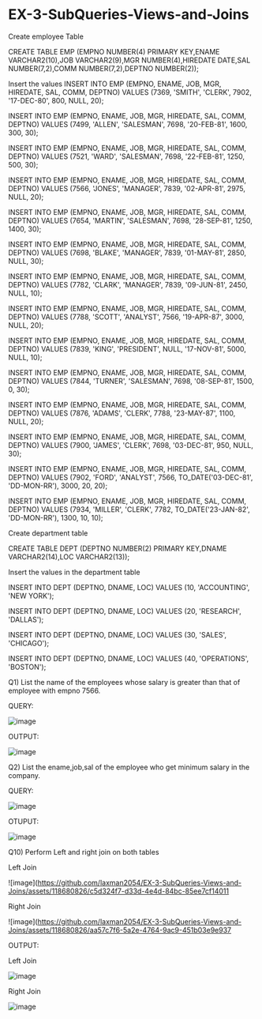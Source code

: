 # EX-3-SubQueries-Views-and-Joins


Create employee Table


CREATE TABLE EMP (EMPNO NUMBER(4) PRIMARY KEY,ENAME VARCHAR2(10),JOB VARCHAR2(9),MGR NUMBER(4),HIREDATE DATE,SAL NUMBER(7,2),COMM NUMBER(7,2),DEPTNO NUMBER(2));

Insert the values
INSERT INTO EMP (EMPNO, ENAME, JOB, MGR, HIREDATE, SAL, COMM, DEPTNO) VALUES (7369, 'SMITH', 'CLERK', 7902, '17-DEC-80', 800, NULL, 20);

INSERT INTO EMP (EMPNO, ENAME, JOB, MGR, HIREDATE, SAL, COMM, DEPTNO) VALUES (7499, 'ALLEN', 'SALESMAN', 7698, '20-FEB-81', 1600, 300, 30);

INSERT INTO EMP (EMPNO, ENAME, JOB, MGR, HIREDATE, SAL, COMM, DEPTNO) VALUES (7521, 'WARD', 'SALESMAN', 7698, '22-FEB-81', 1250, 500, 30);

INSERT INTO EMP (EMPNO, ENAME, JOB, MGR, HIREDATE, SAL, COMM, DEPTNO) VALUES (7566, 'JONES', 'MANAGER', 7839, '02-APR-81', 2975, NULL, 20);

INSERT INTO EMP (EMPNO, ENAME, JOB, MGR, HIREDATE, SAL, COMM, DEPTNO) VALUES (7654, 'MARTIN', 'SALESMAN', 7698, '28-SEP-81', 1250, 1400, 30);

INSERT INTO EMP (EMPNO, ENAME, JOB, MGR, HIREDATE, SAL, COMM, DEPTNO) VALUES (7698, 'BLAKE', 'MANAGER', 7839, '01-MAY-81', 2850, NULL, 30);

INSERT INTO EMP (EMPNO, ENAME, JOB, MGR, HIREDATE, SAL, COMM, DEPTNO) VALUES (7782, 'CLARK', 'MANAGER', 7839, '09-JUN-81', 2450, NULL, 10);

INSERT INTO EMP (EMPNO, ENAME, JOB, MGR, HIREDATE, SAL, COMM, DEPTNO) VALUES (7788, 'SCOTT', 'ANALYST', 7566, '19-APR-87', 3000, NULL, 20);

INSERT INTO EMP (EMPNO, ENAME, JOB, MGR, HIREDATE, SAL, COMM, DEPTNO) VALUES (7839, 'KING', 'PRESIDENT', NULL, '17-NOV-81', 5000, NULL, 10);

INSERT INTO EMP (EMPNO, ENAME, JOB, MGR, HIREDATE, SAL, COMM, DEPTNO) VALUES (7844, 'TURNER', 'SALESMAN', 7698, '08-SEP-81', 1500, 0, 30);

INSERT INTO EMP (EMPNO, ENAME, JOB, MGR, HIREDATE, SAL, COMM, DEPTNO) VALUES (7876, 'ADAMS', 'CLERK', 7788, '23-MAY-87', 1100, NULL, 20);

INSERT INTO EMP (EMPNO, ENAME, JOB, MGR, HIREDATE, SAL, COMM, DEPTNO) VALUES (7900, 'JAMES', 'CLERK', 7698, '03-DEC-81', 950, NULL, 30);

INSERT INTO EMP (EMPNO, ENAME, JOB, MGR, HIREDATE, SAL, COMM, DEPTNO) VALUES (7902, 'FORD', 'ANALYST', 7566, TO_DATE('03-DEC-81', 'DD-MON-RR'), 3000, 20, 20);

INSERT INTO EMP (EMPNO, ENAME, JOB, MGR, HIREDATE, SAL, COMM, DEPTNO) VALUES (7934, 'MILLER', 'CLERK', 7782, TO_DATE('23-JAN-82', 'DD-MON-RR'), 1300, 10, 10);



Create department table


CREATE TABLE DEPT (DEPTNO NUMBER(2) PRIMARY KEY,DNAME VARCHAR2(14),LOC VARCHAR2(13));






Insert the values in the department table



INSERT INTO DEPT (DEPTNO, DNAME, LOC) VALUES (10, 'ACCOUNTING', 'NEW YORK');

INSERT INTO DEPT (DEPTNO, DNAME, LOC) VALUES (20, 'RESEARCH', 'DALLAS');

INSERT INTO DEPT (DEPTNO, DNAME, LOC) VALUES (30, 'SALES', 'CHICAGO');

INSERT INTO DEPT (DEPTNO, DNAME, LOC) VALUES (40, 'OPERATIONS', 'BOSTON');


Q1) List the name of the employees whose salary is greater than that of employee with empno 7566.


QUERY:

![image](https://github.com/laxman2054/EX-3-SubQueries-Views-and-Joins/assets/118680826/bb3c3d74-5cc7-42dc-af3e-13aea99add40)


OUTPUT:


![image](https://github.com/laxman2054/EX-3-SubQueries-Views-and-Joins/assets/118680826/230093a3-73d5-4efe-8648-0e37fd8df450)


Q2) List the ename,job,sal of the employee who get minimum salary in the company.



QUERY:


![image](https://github.com/laxman2054/EX-3-SubQueries-Views-and-Joins/assets/118680826/98e169f5-ddae-4c6b-a631-3ef920d465f8)


OTUPUT:


![image](https://github.com/laxman2054/EX-3-SubQueries-Views-and-Joins/assets/118680826/2cfca001-d42e-4bcd-bb94-036b365542cd)


Q10) Perform Left and right join on both tables



Left Join

![image](https://github.com/laxman2054/EX-3-SubQueries-Views-and-Joins/assets/118680826/c5d324f7-d33d-4e4d-84bc-85ee7cf14011


Right Join

![image](https://github.com/laxman2054/EX-3-SubQueries-Views-and-Joins/assets/118680826/aa57c7f6-5a2e-4764-9ac9-451b03e9e937




OUTPUT:

Left Join

![image](https://github.com/laxman2054/EX-3-SubQueries-Views-and-Joins/assets/118680826/2e04a860-dd7e-4ab5-9631-1936ad8408b0)




Right Join


![image](https://github.com/laxman2054/EX-3-SubQueries-Views-and-Joins/assets/118680826/ec1d0688-cb49-4073-9da9-3437c7acfa43)










